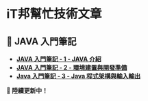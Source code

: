 # iT邦幫忙技術文章
## 🔹 JAVA 入門筆記
- **[JAVA 入門筆記 - 1 - JAVA 介紹](https://ithelp.ithome.com.tw/articles/10369774)**
- **[JAVA 入門筆記 - 2 - 環境建置與開發準備](https://ithelp.ithome.com.tw/articles/10369782)**
- **[Java 入門筆記 - 3 - Java 程式架構與輸入輸出](https://ithelp.ithome.com.tw/articles/10369851)**

**🚀 陸續更新中！** 
